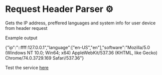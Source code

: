# Request Header Parser ⚙

Gets the IP address, preffered languages and system info for user device from header request

Example output 

{"ip":"::ffff:127.0.0.1","language":["en-US","en"],"software":"Mozilla/5.0 (Windows NT 10.0; Win64; x64) AppleWebKit/537.36 (KHTML, like Gecko) Chrome/74.0.3729.169 Safari/537.36"}

Test the service [here](https://rounded-sidewalk.glitch.me/)

